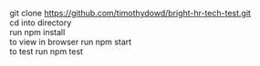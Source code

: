 git clone https://github.com/timothydowd/bright-hr-tech-test.git   
cd into directory   
run npm install   
to view in browser run npm start   
to test run npm test   
